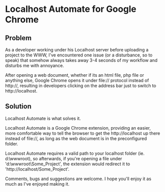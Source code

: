 Localhost Automate for Google Chrome
====================================


Problem
-------
As a developer working under his Localhost server before uploading a project to the WWW, I've encountered one issue (or a disturbance, so to speak) that somehow always takes away 3-4 seconds of my workflow and disturbs me with annoyance.

After opening a web document, whether if its an html file, php file or anything else, Google Chrome opens it under file:// protocol instead of http://, resulting in developers clicking on the address bar just to switch to http://localhost.


Solution
--------

Localhost Automate is what solves it.

Localhost Automate is a Google Chrome extension, providing an easier, more comfortable way to tell the browser to get the http://localhost up there instead of file://, as long as the web document is in the preconfigured folder.

Localhost Automate requires a valid path to your localhost folder (ie. d:\wwwroot), so afterwards, if you're opening a file under 'd:\wwwroot\Some_Project', the extension would redirect it to 'http://localhost/Some_Project'.

Comments, bugs and suggestions are welcome. I hope you'll enjoy it as much as I've enjoyed making it.